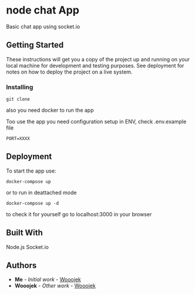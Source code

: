 # node chat App

Basic chat app using socket.io

## Getting Started

These instructions will get you a copy of the project up and running on your local machine for development and testing purposes. See deployment for notes on how to deploy the project on a live system.

### Installing

```
git clone
```

also you need docker to run the app

Too use the app you need configuration setup in ENV, check .env.example file

```
PORT=XXXX
```

## Deployment

To start the app use:

```
docker-compose up
```

or to run in deattached mode

```
docker-compose up -d
```

to check it for yourself go to localhost:3000 in your browser

## Built With

Node.js
Socket.io

## Authors

- **Me** - _Initial work_ - [Wooojek](https://github.com/wooojek)
- **Wooojek** - _Other work_ - [Wooojek](https://github.com/wooojek)
